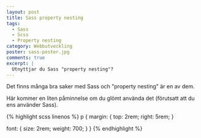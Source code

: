 ```yaml
---
layout: post
title: Sass property nesting
tags:
  - Sass
  - Scss
  - Property nesting
category: Webbutveckling
poster: sass-poster.jpg
comments: true
excerpt: |
  Utnyttjar du Sass "property nesting"?
---
```

Det finns många bra saker med Sass och "property nesting" är en av dem.

Här kommer en liten påminnelse om du glömt använda det (förutsatt att du ens använder Sass).

{% highlight scss linenos %}
p {
  margin: {
    top: 2rem;
    right: 5rem;
  }

  font: {
    size: 2rem;
    weight: 700;
  }
}
{% endhighlight %}
